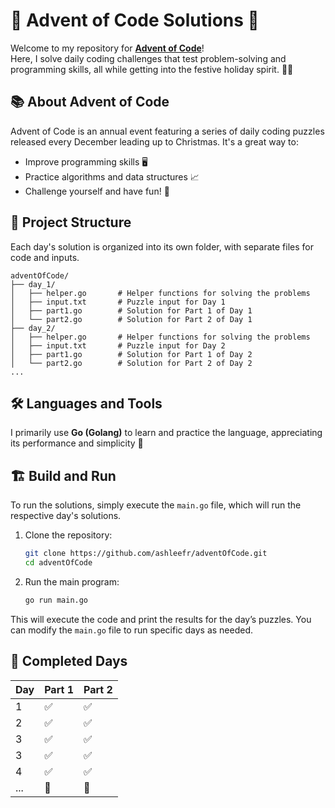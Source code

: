 # 🎄 Advent of Code Solutions 🎄

Welcome to my repository for **[Advent of Code](https://adventofcode.com/)**!  
Here, I solve daily coding challenges that test problem-solving and programming skills, all while getting into the festive holiday spirit. 🎅✨

## 📚 About Advent of Code
Advent of Code is an annual event featuring a series of daily coding puzzles released every December leading up to Christmas. It's a great way to:
- Improve programming skills 🖥️
- Practice algorithms and data structures 📈
- Challenge yourself and have fun! 🎉

## 🚀 Project Structure
Each day's solution is organized into its own folder, with separate files for code and inputs.

```
adventOfCode/
├── day_1/
│   ├── helper.go       # Helper functions for solving the problems
│   ├── input.txt       # Puzzle input for Day 1
│   ├── part1.go        # Solution for Part 1 of Day 1
│   └── part2.go        # Solution for Part 2 of Day 1
├── day_2/
│   ├── helper.go       # Helper functions for solving the problems
│   ├── input.txt       # Puzzle input for Day 2
│   ├── part1.go        # Solution for Part 1 of Day 2
│   └── part2.go        # Solution for Part 2 of Day 2
...
```

## 🛠️ Languages and Tools

I primarily use **Go (Golang)** to learn and practice the language, appreciating its performance and simplicity 🚀

## 🏗️ Build and Run

To run the solutions, simply execute the `main.go` file, which will run the respective day's solutions.

1. Clone the repository:
   ```bash
   git clone https://github.com/ashleefr/adventOfCode.git
   cd adventOfCode
   ```

2. Run the main program:
   ```bash
   go run main.go
   ```

This will execute the code and print the results for the day’s puzzles. You can modify the `main.go` file to run specific days as needed.

## 🧩 Completed Days
| Day | Part 1 | Part 2 |
|-----|--------|--------|
| 1   | ✅      | ✅      |
| 2   | ✅      | ✅      |
| 3   | ✅      | ✅      |
| 3   | ✅      | ✅      |
| 4   | ✅      | ✅      |
| ... | 🔄      | 🔄      |